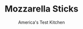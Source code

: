 ---
layout: ../../layouts/MarkdownPostLayout.astro
title: Mozzarella Sticks
author: America's Test Kitchen
pubDate: 2023-03-15
description: "We wanted to enjoy this warm, crunchy, gooey restaurant favorite at home."
image_url: https://res.cloudinary.com/hksqkdlah/image/upload/ar_1:1,c_fill,dpr_2.0,f_auto,fl_lossy.progressive.strip_profile,g_faces:auto,q_auto:low,w_344/32012_sfs-mozzarella-sticks-8
tags: ["Appetizers","Cheese","Cookbook Collection"]
calories: 
protein: 
carbohydrates: 
fats: 
fiber: 
ingredients: ["1 pound, whole-milk mozzarella cheese","1/2 cup, all-purpose flour","2 , large eggs","2 cups, panko bread crumbs","1/2 teaspoon, Salt","1/2 teaspoon, pepper","1/4 teaspoon, dried oregano","1/4 teaspoon, garlic powder","2 quarts, peanut or vegetable oil, for frying","1 cup, jarred marinara sauce, warmed"]
serves: 6
time: "45 minutes, plus 1 hour freezing"
instructions: ["Set wire rack in rimmed baking sheet and line half of rack with triple layer of paper towels. Slice mozzarella crosswise into six 1/2-inch-wide planks. Cut each plank lengthwise into 3 equal sticks. (You will have 18 pieces.)","Spread flour in shallow dish. Beat eggs in second shallow dish. Pulse panko, salt, pepper, oregano, and garlic powder in food processor until finely ground, about 10 pulses; transfer to third shallow dish.","Working with 1 piece at a time, coat sticks with flour, shaking to remove excess; dip in eggs, allowing excess to drip off; and dredge in panko mixture, pressing to adhere. Transfer to plate. Freeze sticks until firm, at least 1 hour or up to 2 hours.","Add oil to large Dutch oven until it measures about 1 1/2 inches deep and heat over medium-high heat to 400 degrees. Add 6 sticks to hot oil and fry until deeply browned on all sides, about 1 minute. Adjust burner as necessary to maintain oil temperature between 375 and 400 degrees.","Transfer sticks to paper towel–lined side of prepared rack to drain for 30 seconds, then move to unlined side of rack. Return oil to 400 degrees and repeat frying in 2 more batches with remaining 12 sticks. Serve with marinara."]
nutrition: undefined
notes: "Do not use fresh or part-skim mozzarella in this recipe; their high moisture content can cause the sticks to rupture in the hot oil. This recipe was developed with Sorrento Galbani Whole Milk Mozzarella, which is the test kitchen’s favorite. We do not recommend using string cheese. Use a Dutch oven that holds 6 quarts or more for this recipe."
---